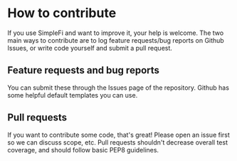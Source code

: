 # How to contribute

If you use SimpleFi and want to improve it, your help is welcome. The
two main ways to contribute are to log feature requests/bug reports
on Github Issues, or write code yourself and submit a pull request.

## Feature requests and bug reports
You can submit these through the Issues page of the repository. Github
has some helpful default templates you can use.

## Pull requests
If you want to contribute some code, that's great! Please open an issue
first so we can discuss scope, etc. Pull requests shouldn't decrease
overall test coverage, and should follow basic PEP8 guidelines.
